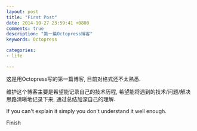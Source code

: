 ```yaml
---
layout: post
title: "First Post"
date: 2014-10-27 23:59:41 +0800
comments: true
description: "第一篇Octopress博客" 
keywords: Octopress 

categories:
- life

---
```

这是用Octopress写的第一篇博客, 目前对格式还不太熟悉.

维护这个博客主要是希望能记录自己的技术历程, 希望能将遇到的技术/问题/解决思路清晰地记录下来, 通过总结加深自己的理解.

If you can't explain it simply you don't understand it well enough.

Finish
